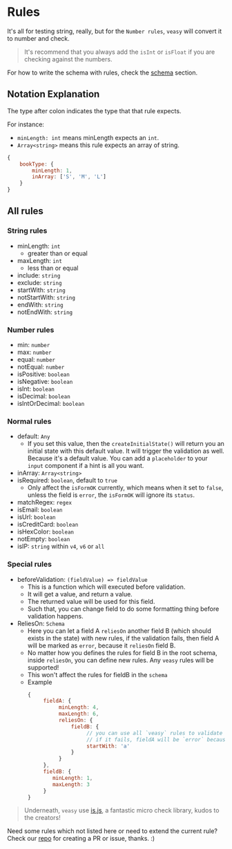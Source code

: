 # Rules

It's all for testing string, really, but for the `Number rules`, `veasy` will convert it to number and check.

> It's recommend that you always add the `isInt` or `isFloat` if you are checking against the numbers.

For how to write the schema with rules, check the [schema](/schema) section.

## Notation Explanation

The type after colon indicates the type that that rule expects.

For instance:

- `minLength: int` means minLength expects an `int`.
- `Array<string>` means this rule expects an array of string.

```javascript
{
    bookType: {
        minLength: 1,
        inArray: ['S', 'M', 'L']
    }
}
```

## All rules

### String rules

- minLength: `int`
    - greater than or equal
- maxLength: `int`
    - less than or equal
- include: `string`
- exclude: `string`
- startWith: `string`
- notStartWith: `string`
- endWith: `string`
- notEndWith: `string`

### Number rules

- min: `number`
- max: `number`
- equal: `number`
- notEqual: `number`
- isPositive: `boolean`
- isNegative: `boolean`
- isInt: `boolean`
- isDecimal: `boolean`
- isIntOrDecimal: `boolean`

### Normal rules

- default: `Any`
  - If you set this value, then the `createInitialState()` will return you an initial state with this default value. It will trigger the validation as well. Because it's a default value. You can add a `placeholder` to your `input` component if a hint is all you want.
- inArray: `Array<string>`
- isRequired: `boolean`, default to `true`
  - Only affect the `isFormOK` currently, which means when it set to `false`, unless the field is `error`, the `isFormOK` will ignore its `status`.
- matchRegex: `regex`
- isEmail: `boolean`
- isUrl: `boolean`
- isCreditCard: `boolean`
- isHexColor: `boolean`
- notEmpty: `boolean`
- isIP: `string` within `v4`, `v6` or `all`


### Special rules
- beforeValidation: `(fieldValue) => fieldValue`
  - This is a function which will executed before validation.
  - It will get a value, and return a value.
  - The returned value will be used for this field.
  - Such that, you can change field to do some formatting thing before validation happens.
- ReliesOn: `Schema`
  - Here you can let a field A `reliesOn` another field B (which should exists in the state) with new rules, if the validation fails, then field A will be marked as `error`, because it `reliesOn` field B. 
  - No matter how you defines the rules for field B in the root schema, inside `reliesOn`, you can define new rules. Any `veasy` rules will be supported!
  - This won't affect the rules for fieldB in the `schema`
  - Example
      ```javascript
      {
           fieldA: {
                minLength: 4,
                maxLength: 6,
                reliesOn: { 
                    fieldB: {
                         // you can use all `veasy` rules to validate against fieldB, 
                         // if it fails, fieldA will be `error` because it `reliesOn` fieldB
                         startWith: 'a'
                    }
                }
           },       
           fieldB: {
              minLength: 1,
              maxLength: 3
           }
      }
      ```

> Underneath, `veasy` use [is.js](http://is.js.org/), a fantastic micro check library, kudos to the creators!

Need some rules which not listed here or need to extend the current rule? Check our [repo](https://github.com/Albert-Gao/veasy) for creating a PR or issue, thanks. :)
